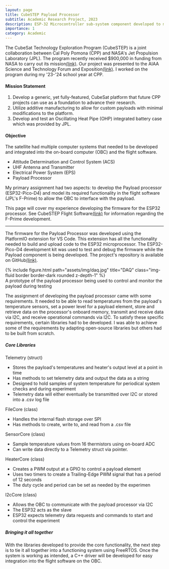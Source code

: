 ```yaml
---
layout: page
title: CubeSTEP Payload Processor
subtitle: Academic Research Project, 2023
description: ESP-32 Microcontroller sub-system component developed to manage the payload of the CubeSTEP satellite. This project included hardware, firmware, and driver development.
importance: 1
category: Academic
---
```

The CubeSat Technology Exploration Program (CubeSTEP) is a joint collaboration between Cal Poly Pomona (CPP) and NASA's Jet Propulsion Laboratory (JPL). The program recently received $900,000 in funding from NASA to carry out its mission[(link)](https://polycentric.cpp.edu/2023/08/nasa-awards-900k-to-cpp-space-defense-tech-and-security-news/). Our project was presented to the AIAA Science and Technology Forum and Exposition[(link)](https://arc.aiaa.org/doi/10.2514/6.2023-1879). I worked on the program during my '23-'24 school year at CPP.

#### Mission Statement

1. Develop a generic, yet fully-featured, CubeSat platform that future CPP projects can use as a foundation to advance their research.
2. Utilize additive manufacturing to allow for custom payloads with minimal modifications to the platform.
3. Develop and test an Oscillating Heat Pipe (OHP) integrated battery case which was provided by JPL.

#### Objective

The satellite had multiple computer systems that needed to be developed and integrated into the on-board computer (OBC) and the flight software.

* Attitude Determination and Control System (ACS)
* UHF Antenna and Transmitter
* Electrical Power System (EPS)
* Payload Processor

My primary assignment had two aspects: to develop the Payload processor (ESP32-Pico-D4) and model its required functionality in the flight software (JPL's F-Prime) to allow the OBC to interface with the payload.

This page will cover my experience developing the firmware for the ESP32 processor. See CubeSTEP Flight Software[(link)](/projects/CubeSTEP-Fprime) for information regarding the F-Prime development.

---

The firmware for the Payload Processor was developed using the PlatformIO extension for VS Code. This extension has all the functionality needed to build and upload code to the ESP32 microprocessor. The ESP32-Pico-D4 development kit was used to test and debug the firmware while the Payload component is being developed. The project's repository is available on GitHub[(link)](https://github.com/23navin/esp32-payload-development).

<div class="row">
    <div class="col-sm mt-3 mt-md-0">
            {% include figure.html path="assets/img/daq.jpg" title="DAQ" class="img-fluid border border-dark rounded z-depth-1" %}
        <div class="caption">
            A prototype of the payload processor being used to control and monitor the payload during testing
        </div>
    </div>
</div>

The assignment of developing the payload processor came with some requirements. It needed to be able to read temperatures from the payload's temperature sensors, set a power level for a payload element, store and retrieve data on the processor's onboard memory, transmit and receive data via I2C, and receive operational commands via I2C. To satisfy these specific requirements, certain libraries had to be developed. I was able to achieve some of the requirements by adapting open-source libraries but others had to be built from scratch.

##### Core Libraries

Telemetry (struct)

* Stores the payload's temperatures and heater's output level at a point in time
* Has methods to set telemetry data and output the data as a string
* Designed to hold samples of system temperature for periodical system checks and during experiment
* Telemetry data will either eventually be transmitted over I2C or stored into a .csv log file

FileCore (class)

* Handles the internal flash storage over SPI
* Has methods to create, write to, and read from a .csv file

SensorCore (class)

* Sample temperature values from 16 thermistors using on-board ADC
* Can write data directly to a Telemetry struct via pointer.

HeaterCore (class)

* Creates a PWM output at a GPIO to control a payload element
* Uses two timers to create a Trailing-Edge PWM signal that has a period of 12 seconds
* The duty cycle and period can be set as needed by the experimen

I2cCore (class)

* Allows the OBC to communicate with the payload processor via I2C
* The ESP32 acts as the slave
* ESP32 expects telemetry data requests and commands to start and control the experiment

##### Bringing it all together

With the libraries developed to provide the core functionality, the next step is to tie it all together into a functioning system using FreeRTOS. Once the system is working as intended, a C++ driver will be developed for easy integration into the flight software on the OBC.
